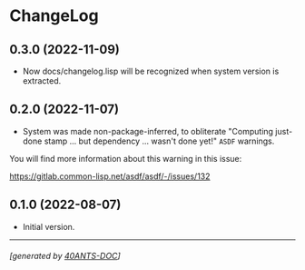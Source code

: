 <a id="x-2840ANTS-ASDF-SYSTEM-DOCS-2FCHANGELOG-3A-40CHANGELOG-2040ANTS-DOC-2FLOCATIVES-3ASECTION-29"></a>

# ChangeLog

<a id="x-2840ANTS-ASDF-SYSTEM-DOCS-2FCHANGELOG-3A-3A-7C0-2E3-2E0-7C-2040ANTS-DOC-2FLOCATIVES-3ASECTION-29"></a>

## 0.3.0 (2022-11-09)

* Now docs/changelog.lisp will be recognized when system version is extracted.

<a id="x-2840ANTS-ASDF-SYSTEM-DOCS-2FCHANGELOG-3A-3A-7C0-2E2-2E0-7C-2040ANTS-DOC-2FLOCATIVES-3ASECTION-29"></a>

## 0.2.0 (2022-11-07)

* System was made non-package-inferred, to obliterate
"Computing just-done stamp ... but dependency ... wasn't done yet!" `ASDF` warnings.

You will find more information about this warning in this issue:

https://gitlab.common-lisp.net/asdf/asdf/-/issues/132

<a id="x-2840ANTS-ASDF-SYSTEM-DOCS-2FCHANGELOG-3A-3A-7C0-2E1-2E0-7C-2040ANTS-DOC-2FLOCATIVES-3ASECTION-29"></a>

## 0.1.0 (2022-08-07)

* Initial version.


* * *
###### [generated by [40ANTS-DOC](https://40ants.com/doc/)]
